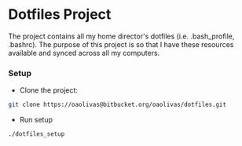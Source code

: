 # Dotfiles Project #

The project contains all my home director's dotfiles (i.e. .bash_profile, .bashrc). The purpose of this project is so that I have these resources available and synced across all my computers.

### Setup ###

* Clone the project:
```bash
git clone https://oaolivas@bitbucket.org/oaolivas/dotfiles.git
```

* Run setup
```bash
./dotfiles_setup
```